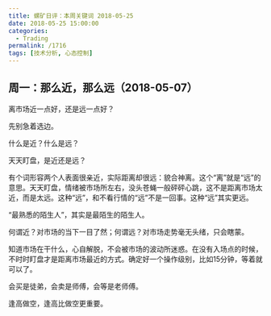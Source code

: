 ```yaml
---
title: 螺矿日评：本周关键词 2018-05-25
date: 2018-05-25 15:00:00
categories:
  - Trading
permalink: /1716
tags: [技术分析, 心态控制]
---
```

## 周一：那么近，那么远（2018-05-07）

离市场近一点好，还是远一点好？

先别急着选边。

什么是近？什么是远？

天天盯盘，是近还是远？

有个词形容两个人表面很亲近，实际距离却很远：貌合神离。这个“离”就是“远”的意思。天天盯盘，情绪被市场所左右，没头苍蝇一般砰砰心跳，这不是距离市场太近，而是太远。这种“远”，和不看行情的“远”不是一回事。这种“远”其实更远。

“最熟悉的陌生人”，其实是最陌生的陌生人。

何谓近？对市场的当下一目了然；何谓远？对市场走势毫无头绪，只会瞎蒙。

知道市场在干什么，心自解脱，不会被市场的波动所迷惑。在没有入场点的时候，不时时盯盘才是距离市场最近的方式。确定好一个操作级别，比如15分钟，等着就可以了。

会买是徒弟，会卖是师傅，会等是老师傅。

逢高做空，逢高比做空更重要。